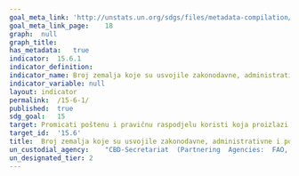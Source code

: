 ```yaml
---	
goal_meta_link:	'http://unstats.un.org/sdgs/files/metadata-compilation/Metadata-Goal-15.pdf'
goal_meta_link_page:	18
graph:	null
graph_title:	
has_metadata:	true
indicator:	15.6.1
indicator_definition:	
indicator_name:	Broj zemalja koje su usvojile zakonodavne, administrativne i političke okvire kako bi osigurale pravednu raspodjelu naknada
indicator_variable:	null
layout:	indicator
permalink:	/15-6-1/
published:	true  
sdg_goal:	15
target:	Promicati poštenu i pravičnu raspodjelu koristi koja proizlazi iz korištenja genetskih resursa i promovirati odgovarajući pristup takvim resursima, kako je usuglašeno na međunarodnoj razini
target_id:	'15.6'
title:	Broj zemalja koje su usvojile zakonodavne, administrativne i političke okvire kako bi osigurale pravednu raspodjelu naknada
un_custodial_agency:	"CBD-Secretariat  (Partnering  Agencies:  FAO,  UNEP)"
un_designated_tier:	2
---	
```

